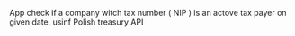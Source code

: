 App check if a company witch tax number ( NIP ) is an actove tax payer on given date, usinf Polish treasury API
